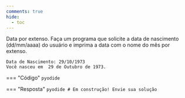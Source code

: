 ```yaml
---
comments: true
hide:
  - toc
---
```


Data por extenso. Faça um programa que solicite a data de nascimento (dd/mm/aaaa) do usuário e imprima a data com o nome do mês por extenso.

```
Data de Nascimento: 29/10/1973
Você nasceu em  29 de Outubro de 1973.
```

=== "Código"
	```pyodide
	```

=== "Resposta"
	```pyodide
	# Em construção! Envie sua solução
	```
